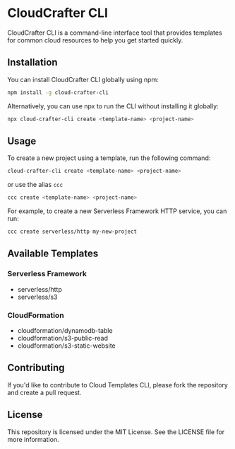 # CloudCrafter CLI

CloudCrafter CLI is a command-line interface tool that provides templates for common cloud resources to help you get started quickly.

## Installation

You can install CloudCrafter CLI globally using npm:

```bash
npm install -g cloud-crafter-cli
```

Alternatively, you can use npx to run the CLI without installing it globally:

```bash
npx cloud-crafter-cli create <template-name> <project-name>
```

## Usage

To create a new project using a template, run the following command:

```bash
cloud-crafter-cli create <template-name> <project-name>
```

or use the alias `ccc`

```bash
ccc create <template-name> <project-name>
```

For example, to create a new Serverless Framework HTTP service, you can run:

```bash
ccc create serverless/http my-new-project
```

## Available Templates

### Serverless Framework

- serverless/http
- serverless/s3

### CloudFormation

- cloudformation/dynamodb-table
- cloudformation/s3-public-read
- cloudformation/s3-static-website

## Contributing

If you'd like to contribute to Cloud Templates CLI, please fork the repository and create a pull request.

## License

This repository is licensed under the MIT License. See the LICENSE file for more information.
